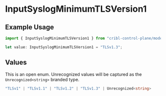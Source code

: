 # InputSyslogMinimumTLSVersion1

## Example Usage

```typescript
import { InputSyslogMinimumTLSVersion1 } from "cribl-control-plane/models";

let value: InputSyslogMinimumTLSVersion1 = "TLSv1.3";
```

## Values

This is an open enum. Unrecognized values will be captured as the `Unrecognized<string>` branded type.

```typescript
"TLSv1" | "TLSv1.1" | "TLSv1.2" | "TLSv1.3" | Unrecognized<string>
```